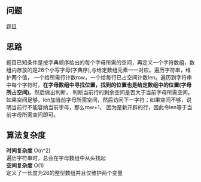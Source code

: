 ## 问题 ##
[题目](https://leetcode-cn.com/problems/number-of-lines-to-write-string/description/)
## 思路 ##
题目已知条件是按字典顺序给出的每个字母所需的空间，再定义一个字符数组，数组内存放的是26个小写字母(字典序),与给定数组元素一一对应。遍历字符串，维护两个值，
一个给所需行计数row，一个给每行已占空间计数len。遍历到字符串中每个字符时，**在字母数组中寻找位置，找到的位置也是给定数组中的位置(字母所占空间)**。然后做出判断，
判断当前行的剩余空间是否大于当前字母所需空间。如果空间足够，len加当前字母所需空间，然后访问下一字符；如果空间不够，说明当前行不能容纳当前字母，那么row+1，
因为是新开辟的行，因此令len等于当前字母所需空间即可。
## 算法复杂度 ##
**时间复杂度**&nbsp;O(n^2)  
遍历字符串时，总会在字母数组中从头找起  
**空间复杂度**&nbsp;O(1)  
定义了一长度为26的整型数组并且仅维护两个变量
